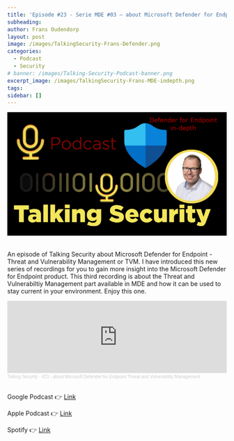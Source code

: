 ```yaml
---
title: 'Episode #23 - Serie MDE #03 – about Microsoft Defender for Endpoint - TVM'
subheading: 
author: Frans Oudendorp
layout: post
image: /images/TalkingSecurity-Frans-Defender.png
categories:
  - Podcast
  - Security
# banner: /images/Talking-Security-Podcast-banner.png
excerpt_image: /images/TalkingSecurity-Frans-MDE-indepth.png
tags: 
sidebar: []
---
```



<div>
  <img width="600" src="/images/TalkingSecurity-Frans-MDE-indepth.png" >
</div> <br>

An episode of Talking Security about Microsoft Defender for Endpoint - Threat and Vulnerability Management or TVM. I have introduced this new series of recordings for you to gain more insight into the Microsoft Defender for Endpoint product. This third recording is about the Threat and Vulnerabiltiy Management part available in MDE and how it can be used to stay current in your environment. Enjoy this one.

<iframe width="100%" height="166" scrolling="no" frameborder="no" allow="autoplay" src="https://w.soundcloud.com/player/?url=https%3A//api.soundcloud.com/tracks/1339178302&color=%23ff5500&auto_play=false&hide_related=false&show_comments=true&show_user=true&show_reposts=false&show_teaser=true"></iframe><div style="font-size: 10px; color: #cccccc;line-break: anywhere;word-break: normal;overflow: hidden;white-space: nowrap;text-overflow: ellipsis; font-family: Interstate,Lucida Grande,Lucida Sans Unicode,Lucida Sans,Garuda,Verdana,Tahoma,sans-serif;font-weight: 100;"><a href="https://soundcloud.com/talkingsecurity" title="Talking Security" target="_blank" style="color: #cccccc; text-decoration: none;">Talking Security</a> · <a href="https://soundcloud.com/talkingsecurity/23-about-microsoft-defender-for-endpoint-threat-and-vulnerability-management" title="#23 - about Microsoft Defender for Endpoint Threat and Vulnerability Management" target="_blank" style="color: #cccccc; text-decoration: none;">#23 - about Microsoft Defender for Endpoint Threat and Vulnerability Management</a></div><br>



Google Podcast 👉 [Link](https://podcasts.google.com/feed/aHR0cHM6Ly9mZWVkcy5zb3VuZGNsb3VkLmNvbS91c2Vycy9zb3VuZGNsb3VkOnVzZXJzOjczODM1MDU4MS9zb3VuZHMucnNz/episode/dGFnOnNvdW5kY2xvdWQsMjAxMDp0cmFja3MvMTMzOTE3ODMwMg?sa=X&ved=0CAUQkfYCahcKEwios7ak_IH6AhUAAAAAHQAAAAAQAQ)

Apple Podcast 👉 [Link](https://podcasts.apple.com/nl/podcast/23-about-microsoft-defender-for-endpoint-threat-and/id1489282005?i=1000578659881)

Spotify 👉 [Link](https://open.spotify.com/episode/1uSzrMmzucee0COcpL2rWS?si=mzBfEGRmQZu5tvHwjOPR0g)